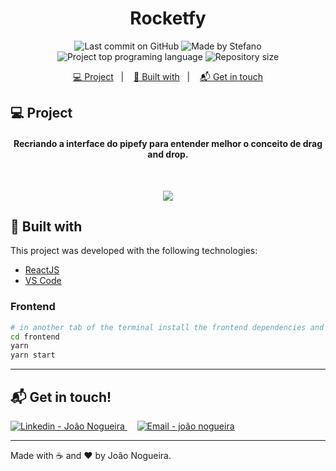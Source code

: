 <h1 align="center">
   Rocketfy
</h1>

<p align="center">
<img alt="Last commit on GitHub" src="https://img.shields.io/github/last-commit/joaomenna1/pipefy?color=7159c1">
<img alt="Made by Stefano" src="https://img.shields.io/badge/made%20by-joaomenna1-%20?color=7159c1">
<img alt="Project top programing language" src="https://img.shields.io/github/languages/top/joaomenna1/pipefy?color=7159c1">
<img alt="Repository size" src="https://img.shields.io/github/repo-size/joaomenna1/pipefy?color=7159c1">
</p> 

<p align="center">
  <a href="#computer-project">💻 Project</a>&nbsp;&nbsp;&nbsp;|&nbsp;&nbsp;&nbsp;
  <a href="#rocket-built-with">🚀 Built with</a>&nbsp;&nbsp;&nbsp;|&nbsp;&nbsp;&nbsp;
  <a href="#mailbox_with_mail-get-in-touch">📬 Get in touch</a>
</p>

## :computer: Project 

<h4 align="center">
   Recriando a interface do pipefy para entender melhor o conceito de drag and drop.
</h4>
<br>

<p align="center">
  <img src="https://res.cloudinary.com/dggovyj0p/image/upload/v1586407843/ezgif.com-video-to-gif_xfdozl.gif" >
</p>

## :rocket: Built with

This project was developed with the following technologies:

-   [ReactJS](https://reactjs.org/)
-   [VS Code](https://code.visualstudio.com/)

### Frontend

```bash
# in another tab of the terminal install the frontend dependencies and run it 
cd frontend
yarn
yarn start
```
---


## :mailbox_with_mail: Get in touch!


<a href="https://www.linkedin.com/in/nogueira-menna-barreto/" target="_blank" >
  <img alt="Linkedin - João Nogueira" src="https://img.shields.io/badge/Linkedin--%23F8952D?style=social&logo=linkedin">
</a>&nbsp;&nbsp;&nbsp;
<a href="mailto:joaomenna1@gmail.com" target="_blank" >
  <img alt="Email - joão nogueira" src="https://img.shields.io/badge/Email--%23F8952D?style=social&logo=gmail">
</a> 

---

Made with :coffee: and ❤️ by João Nogueira.
